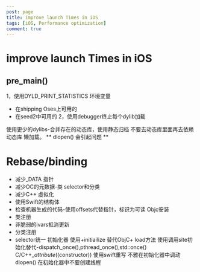 ```yaml
---
post: page
title: improve launch Times in iOS
tags: [iOS, Performance optimization]
comment: true
---
```

# improve launch Times in iOS
## pre_main()
1，使用DYLD_PRINT_STATISTICS 环境变量
* 在shipping Oses上可用的
* 在seed2中可用的
2，使用debugger终止每个dylib加载

 使用更少的dylibs-合并存在的动态库，使用静态归档
 不要去动态库里面再去依赖动态库
 懒加载。
 ** dlopen() 会引起问题 **
 # Rebase/binding
 * 减少_DATA 指针
 * 减少OC的元数据-类 selector和分类
 * 减少C++ 虚拟化
 * 使用Swift的结构体
 * 检查机器生成的代码-使用offsets代替指针，标识为可读
 Objc安装
 * 类注册
 * 非脆弱的ivars抵消更新
 * 分类注册
 * selector统一
 初始化器
 使用+initiailize 替代ObjC+ load方法
 使用调用site初始化替代-dispatch_once(),pthread_once(),std::once()
 C/C++__attribute_((constructor))
 使用swift重写
 不雅在初始化器中调动dlopen()
 在初始化器中不要创建线程
 
 
 
 


